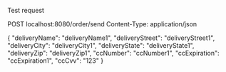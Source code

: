 Test request

POST localhost:8080/order/send
Content-Type: application/json

{
"deliveryName": "deliveryName1",
"deliveryStreet": "deliveryStreet1",
"deliveryCity": "deliveryCity1",
"deliveryState": "deliveryState1",
"deliveryZip": "deliveryZip1",
"ccNumber": "ccNumber1",
"ccExpiration": "ccExpiration1",
"ccCvv": "123"
}

